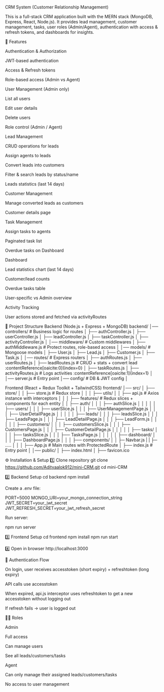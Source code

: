 CRM System (Customer Relationship Management)

This is a full-stack CRM application built with the MERN stack (MongoDB, Express, React, Node.js).
It provides lead management, customer management, tasks, user roles (Admin/Agent), authentication with access & refresh tokens, and dashboards for insights.

🚀 Features

Authentication & Authorization

JWT-based authentication

Access & Refresh tokens

Role-based access (Admin vs Agent)

User Management (Admin only)

List all users

Edit user details

Delete users

Role control (Admin / Agent)

Lead Management

CRUD operations for leads

Assign agents to leads

Convert leads into customers

Filter & search leads by status/name

Leads statistics (last 14 days)

Customer Management

Manage converted leads as customers

Customer details page

Task Management

Assign tasks to agents

Paginated task list

Overdue tasks on Dashboard

Dashboard

Lead statistics chart (last 14 days)

Customer/lead counts

Overdue tasks table

User-specific vs Admin overview

Activity Tracking

User actions stored and fetched via activityRoutes

📂 Project Structure
Backend (Node.js + Express + MongoDB)
backend/
│── controllers/        # Business logic for routes
│   ├── authController.js
│   ├── userController.js
│   ├── leadController.js
│   ├── taskController.js
│   ├── activityController.js
│
│── middleware/         # Custom middlewares
│   ├── authMiddleware.js  # Protect routes, role-based access
│
│── models/             # Mongoose models
│   ├── User.js
│   ├── Lead.js
│   ├── Customer.js
│   ├── Task.js
│
│── routes/             # Express routers
│   ├── authRoutes.js
│   ├── userRoutes.js
│   ├── leadRoutes.js        # CRUD + stats + convert lead :contentReference[oaicite:0]{index=0}
│   ├── taskRoutes.js
│   ├── activityRoutes.js    # Logs activities :contentReference[oaicite:1]{index=1}
│
│── server.js           # Entry point
│── config/             # DB & JWT config
│

Frontend (React + Redux Toolkit + TailwindCSS)
frontend/
│── src/
│   ├── store/
│   │   ├── store.js          # Redux store
│   │
│   ├── utils/
│   │   ├── api.js            # Axios instance with interceptors
│   │
│   ├── features/             # Redux slices + components for each entity
│   │   ├── auth/
│   │   │   ├── authSlice.js
│   │   │
│   │   ├── users/
│   │   │   ├── userSlice.js
│   │   │   ├── UserManagementPage.js
│   │   │   ├── UserDetailPage.js
│   │   │
│   │   ├── leads/
│   │   │   ├── leadsSlice.js
│   │   │   ├── LeadsPage.js
│   │   │   ├── LeadDetailPage.js
│   │   │   ├── LeadForm.js
│   │   │
│   │   ├── customers/
│   │   │   ├── customersSlice.js
│   │   │   ├── CustomersPage.js
│   │   │   ├── CustomerDetailPage.js
│   │   │
│   │   ├── tasks/
│   │   │   ├── tasksSlice.js
│   │   │   ├── TasksPage.js
│   │   │
│   │   ├── dashboard/
│   │   │   ├── DashboardPage.js
│   │
│   ├── components/
│   │   ├─ Navbar.js
|   |   ├─ .....
│   │
│   ├── App.js                # Main routes with ProtectedRoute
│   ├── index.js              # Entry point
│
│── public/
│   ├── index.html
│   ├── favicon.ico

⚙️ Installation & Setup
1️⃣ Clone repository
git clone https://github.com/Adityaalok912/mini-CRM.git
cd mini-CRM

2️⃣ Backend Setup
cd backend
npm install


Create a .env file:

PORT=5000
MONGO_URI=your_mongo_connection_string
JWT_SECRET=your_jwt_secret
JWT_REFRESH_SECRET=your_jwt_refresh_secret


Run server:

npm run server

3️⃣ Frontend Setup
cd frontend
npm install
npm run start

4️⃣ Open in browser
http://localhost:3000

🔐 Authentication Flow

On login, user receives accesstoken (short expiry) + refreshtoken (long expiry)

API calls use accesstoken

When expired, api.js interceptor uses refreshtoken to get a new accesstoken without logging out

If refresh fails → user is logged out

👨‍💻 Roles

Admin

Full access

Can manage users

See all leads/customers/tasks

Agent

Can only manage their assigned leads/customers/tasks

No access to user management
